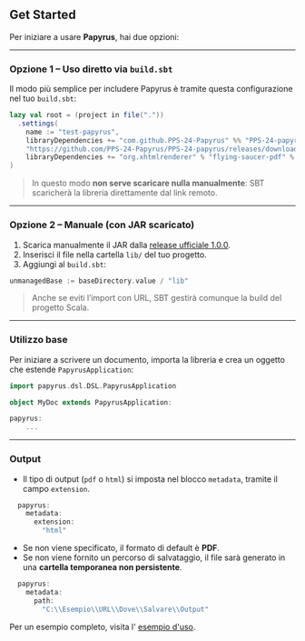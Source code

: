 ## Get Started

Per iniziare a usare **Papyrus**, hai due opzioni:

---

### Opzione 1 – Uso diretto via `build.sbt`

Il modo più semplice per includere Papyrus è tramite questa configurazione nel tuo `build.sbt`:

```scala
lazy val root = (project in file("."))
  .settings(
    name := "test-papyrus",
    libraryDependencies += "com.github.PPS-24-Papyrus" %% "PPS-24-papyrus" % "v1.0.0" from
    "https://github.com/PPS-24-Papyrus/PPS-24-papyrus/releases/download/v1.0.0/papyrus-library-1.0.0.jar",
    libraryDependencies += "org.xhtmlrenderer" % "flying-saucer-pdf" % "9.1.22"
)
```

> In questo modo **non serve scaricare nulla manualmente**: SBT scaricherà la libreria direttamente dal link remoto.

---

### Opzione 2 – Manuale (con JAR scaricato)

1. Scarica manualmente il JAR dalla [release ufficiale 1.0.0](https://github.com/PPS-24-Papyrus/PPS-24-papyrus/releases/tag/v1.0.0).
2. Inserisci il file nella cartella `lib/` del tuo progetto.
3. Aggiungi al `build.sbt`:

```scala
unmanagedBase := baseDirectory.value / "lib"
```

> Anche se eviti l’import con URL, SBT gestirà comunque la build del progetto Scala.

---

### Utilizzo base

Per iniziare a scrivere un documento, importa la libreria e crea un oggetto che estende `PapyrusApplication`:

```scala
import papyrus.dsl.DSL.PapyrusApplication

object MyDoc extends PapyrusApplication:

papyrus:
    ...
```

---

### Output

- Il tipo di output (`pdf` o `html`) si imposta nel blocco `metadata`, tramite il campo `extension`.

```scala
  papyrus:
    metadata:
      extension:
        "html"
```

- Se non viene specificato, il formato di default è **PDF**.
- Se non viene fornito un percorso di salvataggio, il file sarà generato in una **cartella temporanea non persistente**.
```scala
  papyrus:
    metadata:
      path:
        "C:\\Esempio\\URL\\Dove\\Salvare\\Output"
```

Per un esempio completo, visita l' [esempio d'uso](https://pps-24-papyrus.github.io/PPS-24-papyrus/report/6-example.html).

